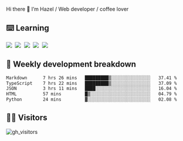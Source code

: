 
Hi there 👋 I’m Hazel / Web developer / coffee lover

## ⌨️ Learning

<samp>
 <a href="https://github.com/vuejs/core"><img src="https://api.iconify.design/logos:vue.svg" /></a>
  <a href="https://github.com/vuejs/core"><img src="https://api.iconify.design/logos:react.svg" /></a>
  <a href="https://github.com/vitejs/vite"><img src="https://api.iconify.design/logos:vitejs.svg" /></a>
  <a href="https://github.com/microsoft/TypeScript"><img src="https://api.iconify.design/logos:typescript-icon.svg" /></a> 
  <a href="https://github.com/unocss/unocss"><img src="https://api.iconify.design/logos:unocss.svg" /></a>
  

</samp>


## 🦀 Weekly development breakdown

<!--START_SECTION:waka-->

```txt
Markdown      7 hrs 26 mins   █████████▒░░░░░░░░░░░░░░░   37.41 %
TypeScript    7 hrs 22 mins   █████████▒░░░░░░░░░░░░░░░   37.09 %
JSON          3 hrs 11 mins   ████░░░░░░░░░░░░░░░░░░░░░   16.04 %
HTML          57 mins         █▒░░░░░░░░░░░░░░░░░░░░░░░   04.79 %
Python        24 mins         ▓░░░░░░░░░░░░░░░░░░░░░░░░   02.08 %
```

<!--END_SECTION:waka-->
## 👬🏻 Visitors

![gh_visitors](https://profile-counter.glitch.me/Hazel-Lin/count.svg)

